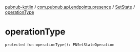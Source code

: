 [pubnub-kotlin](../../index.md) / [com.pubnub.api.endpoints.presence](../index.md) / [SetState](index.md) / [operationType](./operation-type.md)

# operationType

`protected fun operationType(): PNSetStateOperation`